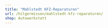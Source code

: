 ```yaml
---
title: "Mahlstedt KFZ-Reparaturen"
url: /hilgermissen/mahlstedt-kfz-reparaturen/
shop: Autowerkstatt
---
```

